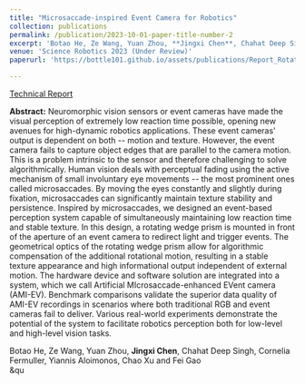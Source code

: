 ```yaml
---
title: "Microsaccade-inspired Event Camera for Robotics"
collection: publications
permalink: /publication/2023-10-01-paper-title-number-2
excerpt: 'Botao He, Ze Wang, Yuan Zhou, **Jingxi Chen**, Chahat Deep Singh, Cornelia Fermuller, Yiannis Aloimonos, Chao Xu and Fei Gao'
venue: 'Science Robotics 2023 (Under Review)'
paperurl: 'https://bottle101.github.io/assets/publications/Report_RotatingWedgePrimEventCam.pdf'

---
```

[Technical Report](https://bottle101.github.io/assets/publications/Report_RotatingWedgePrimEventCam.pdf) <br />

**Abstract:**
Neuromorphic vision sensors or event cameras have made the visual perception of extremely low reaction time possible, opening new avenues for high-dynamic robotics applications. These event cameras' output is dependent on both -- motion and texture. However, the event camera fails to capture object edges that are parallel to the camera motion. This is a problem intrinsic to the sensor and therefore challenging to solve algorithmically. Human vision deals with perceptual fading using the active mechanism of small involuntary eye movements -- the most prominent ones called microsaccades. By moving the eyes constantly and slightly during fixation, microsaccades can significantly maintain texture stability and persistence. Inspired by microsaccades, we designed an event-based perception system capable of simultaneously maintaining low reaction time and stable texture. In this design, a rotating wedge prism is mounted in front of the aperture of an event camera to redirect light and trigger events. The geometrical optics of the rotating wedge prism allow for algorithmic compensation of the additional rotational motion, resulting in a stable texture appearance and high informational output independent of external motion. The hardware device and software solution are integrated into a system, which we call Artificial MIcrosaccade-enhanced EVent camera (AMI-EV). Benchmark comparisons validate the superior data quality of AMI-EV recordings in scenarios where both traditional RGB and event cameras fail to deliver. Various real-world experiments demonstrate the potential of the system to facilitate robotics perception both for low-level and high-level vision tasks.


Botao He, Ze Wang, Yuan Zhou, **Jingxi Chen**, Chahat Deep Singh, Cornelia Fermuller, Yiannis Aloimonos, Chao Xu and Fei Gao <br/> &qu
